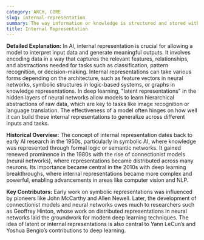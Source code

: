 ```yaml
---
category: ARCH, CORE
slug: internal-representation
summary: The way information or knowledge is structured and stored within an AI or computational system, enabling the system to process, reason, or make decisions based on that information.
title: Internal Representation
---
```


**Detailed Explanation:** In AI, internal representation is crucial for allowing a model to interpret input data and generate meaningful outputs. It involves encoding data in a way that captures the relevant features, relationships, and abstractions needed for tasks such as classification, pattern recognition, or decision-making. Internal representations can take various forms depending on the architecture, such as feature vectors in neural networks, symbolic structures in logic-based systems, or graphs in knowledge representations. In deep learning, "latent representations" in the hidden layers of neural networks allow models to learn hierarchical abstractions of raw data, which are key to tasks like image recognition or language translation. The effectiveness of a model often hinges on how well it can build these internal representations to generalize across different inputs and tasks.

**Historical Overview:** The concept of internal representation dates back to early AI research in the 1950s, particularly in symbolic AI, where knowledge was represented through formal logic or semantic networks. It gained renewed prominence in the 1980s with the rise of connectionist models (neural networks), where representations became distributed across many neurons. Its importance became central in the 2010s with deep learning breakthroughs, where internal representations became more complex and powerful, enabling advancements in areas like computer vision and NLP.

**Key Contributors:** Early work on symbolic representations was influenced by pioneers like John McCarthy and Allen Newell. Later, the development of connectionist models and neural networks owes much to researchers such as Geoffrey Hinton, whose work on distributed representations in neural networks laid the groundwork for modern deep learning techniques. The idea of latent or internal representations is also central to Yann LeCun’s and Yoshua Bengio’s contributions to deep learning.
